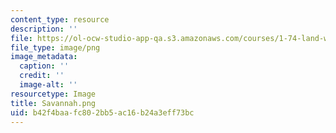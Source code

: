 ```yaml
---
content_type: resource
description: ''
file: https://ol-ocw-studio-app-qa.s3.amazonaws.com/courses/1-74-land-water-food-and-climate-fall-2020/b42f4baafc802bb5ac16b24a3eff73bc_Savannah.png
file_type: image/png
image_metadata:
  caption: ''
  credit: ''
  image-alt: ''
resourcetype: Image
title: Savannah.png
uid: b42f4baa-fc80-2bb5-ac16-b24a3eff73bc
---
```

